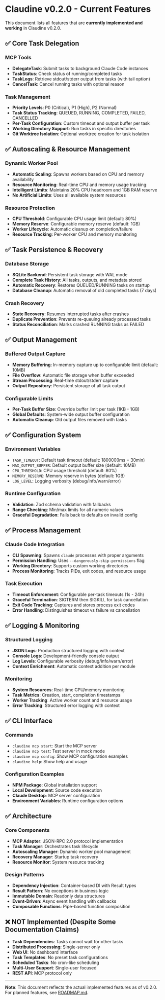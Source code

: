 # Claudine v0.2.0 - Current Features

This document lists all features that are **currently implemented and working** in Claudine v0.2.0.

## ✅ Core Task Delegation

### MCP Tools
- **DelegateTask**: Submit tasks to background Claude Code instances
- **TaskStatus**: Check status of running/completed tasks
- **TaskLogs**: Retrieve stdout/stderr output from tasks (with tail option)
- **CancelTask**: Cancel running tasks with optional reason

### Task Management
- **Priority Levels**: P0 (Critical), P1 (High), P2 (Normal)
- **Task Status Tracking**: QUEUED, RUNNING, COMPLETED, FAILED, CANCELLED
- **Per-Task Configuration**: Custom timeout and output buffer per task
- **Working Directory Support**: Run tasks in specific directories
- **Git Worktree Isolation**: Optional worktree creation for task isolation

## ✅ Autoscaling & Resource Management

### Dynamic Worker Pool
- **Automatic Scaling**: Spawns workers based on CPU and memory availability
- **Resource Monitoring**: Real-time CPU and memory usage tracking
- **Intelligent Limits**: Maintains 20% CPU headroom and 1GB RAM reserve
- **No Artificial Limits**: Uses all available system resources

### Resource Protection
- **CPU Threshold**: Configurable CPU usage limit (default: 80%)
- **Memory Reserve**: Configurable memory reserve (default: 1GB)
- **Worker Lifecycle**: Automatic cleanup on completion/failure
- **Resource Tracking**: Per-worker CPU and memory monitoring

## ✅ Task Persistence & Recovery

### Database Storage
- **SQLite Backend**: Persistent task storage with WAL mode
- **Complete Task History**: All tasks, outputs, and metadata stored
- **Automatic Recovery**: Restores QUEUED/RUNNING tasks on startup
- **Database Cleanup**: Automatic removal of old completed tasks (7 days)

### Crash Recovery
- **State Recovery**: Resumes interrupted tasks after crashes
- **Duplicate Prevention**: Prevents re-queuing already processed tasks
- **Status Reconciliation**: Marks crashed RUNNING tasks as FAILED

## ✅ Output Management

### Buffered Output Capture
- **Memory Buffering**: In-memory capture up to configurable limit (default: 10MB)
- **File Overflow**: Automatic file storage when buffer exceeded
- **Stream Processing**: Real-time stdout/stderr capture
- **Output Repository**: Persistent storage of all task output

### Configurable Limits
- **Per-Task Buffer Size**: Override buffer limit per task (1KB - 1GB)
- **Global Defaults**: System-wide output buffer configuration
- **Automatic Cleanup**: Old output files removed with tasks

## ✅ Configuration System

### Environment Variables
- `TASK_TIMEOUT`: Default task timeout (default: 1800000ms = 30min)
- `MAX_OUTPUT_BUFFER`: Default output buffer size (default: 10MB)
- `CPU_THRESHOLD`: CPU usage threshold (default: 80%)
- `MEMORY_RESERVE`: Memory reserve in bytes (default: 1GB)
- `LOG_LEVEL`: Logging verbosity (debug/info/warn/error)

### Runtime Configuration
- **Validation**: Zod schema validation with fallbacks
- **Range Checking**: Min/max limits for all numeric values
- **Graceful Degradation**: Falls back to defaults on invalid config

## ✅ Process Management

### Claude Code Integration
- **CLI Spawning**: Spawns `claude` processes with proper arguments
- **Permission Handling**: Uses `--dangerously-skip-permissions` flag
- **Working Directory**: Supports custom working directories
- **Process Monitoring**: Tracks PIDs, exit codes, and resource usage

### Task Execution
- **Timeout Enforcement**: Configurable per-task timeouts (1s - 24h)
- **Graceful Termination**: SIGTERM then SIGKILL for task cancellation
- **Exit Code Tracking**: Captures and stores process exit codes
- **Error Handling**: Distinguishes timeout vs failure vs cancellation

## ✅ Logging & Monitoring

### Structured Logging
- **JSON Logs**: Production structured logging with context
- **Console Logs**: Development-friendly console output
- **Log Levels**: Configurable verbosity (debug/info/warn/error)
- **Context Enrichment**: Automatic context addition per module

### Monitoring
- **System Resources**: Real-time CPU/memory monitoring
- **Task Metrics**: Creation, start, completion timestamps
- **Worker Tracking**: Active worker count and resource usage
- **Error Tracking**: Structured error logging with context

## ✅ CLI Interface

### Commands
- `claudine mcp start`: Start the MCP server
- `claudine mcp test`: Test server in mock mode
- `claudine mcp config`: Show MCP configuration examples
- `claudine help`: Show help and usage

### Configuration Examples
- **NPM Package**: Global installation support
- **Local Development**: Source code execution
- **Claude Desktop**: MCP server configuration
- **Environment Variables**: Runtime configuration options

## ✅ Architecture

### Core Components
- **MCP Adapter**: JSON-RPC 2.0 protocol implementation
- **Task Manager**: Orchestrates task lifecycle
- **Autoscaling Manager**: Dynamic worker pool management
- **Recovery Manager**: Startup task recovery
- **Resource Monitor**: System resource tracking

### Design Patterns
- **Dependency Injection**: Container-based DI with Result types
- **Result Pattern**: No exceptions in business logic
- **Immutable Domain**: Readonly data structures
- **Event-Driven**: Async event handling with callbacks
- **Composable Functions**: Pipe-based function composition

## ❌ NOT Implemented (Despite Some Documentation Claims)

- **Task Dependencies**: Tasks cannot wait for other tasks
- **Distributed Processing**: Single-server only
- **Web UI**: No dashboard interface
- **Task Templates**: No preset task configurations
- **Scheduled Tasks**: No cron-like scheduling
- **Multi-User Support**: Single-user focused
- **REST API**: MCP protocol only

---

**Note**: This document reflects the actual implemented features as of v0.2.0. For planned features, see [ROADMAP.md](./ROADMAP.md).
